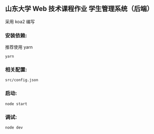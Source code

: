 ## 山东大学 Web 技术课程作业 学生管理系统（后端）

采用 koa2 编写

### 安装依赖:

推荐使用 yarn

```shell
yarn
```

### 相关配置:

`src/config.json`

### 启动:

```shell
node start
```

### 调试:

```shell
node dev
```
